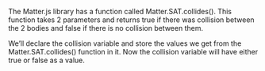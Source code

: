 The Matter.js library has a function called
Matter.SAT.collides().
This function takes 2 parameters and returns true if there
was collision between the 2 bodies and false if there is no
collision between them.

We’ll declare the collision variable and store the values
we get from the Matter.SAT.collides() function in it.
Now the collision variable will have either true or false as
a value.



